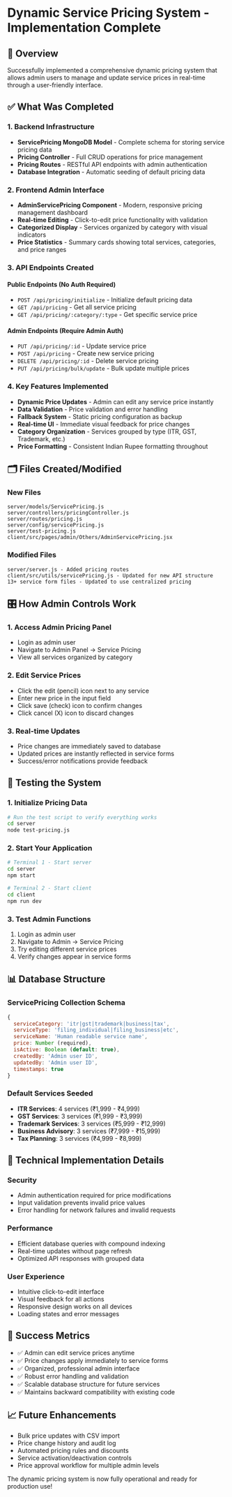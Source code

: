 # Dynamic Service Pricing System - Implementation Complete

## 🎯 Overview
Successfully implemented a comprehensive dynamic pricing system that allows admin users to manage and update service prices in real-time through a user-friendly interface.

## ✅ What Was Completed

### 1. Backend Infrastructure
- **ServicePricing MongoDB Model** - Complete schema for storing service pricing data
- **Pricing Controller** - Full CRUD operations for price management
- **Pricing Routes** - RESTful API endpoints with admin authentication
- **Database Integration** - Automatic seeding of default pricing data

### 2. Frontend Admin Interface
- **AdminServicePricing Component** - Modern, responsive pricing management dashboard
- **Real-time Editing** - Click-to-edit price functionality with validation
- **Categorized Display** - Services organized by category with visual indicators
- **Price Statistics** - Summary cards showing total services, categories, and price ranges

### 3. API Endpoints Created

#### Public Endpoints (No Auth Required)
- `POST /api/pricing/initialize` - Initialize default pricing data
- `GET /api/pricing` - Get all service pricing
- `GET /api/pricing/:category/:type` - Get specific service price

#### Admin Endpoints (Require Admin Auth)
- `PUT /api/pricing/:id` - Update service price
- `POST /api/pricing` - Create new service pricing
- `DELETE /api/pricing/:id` - Delete service pricing
- `PUT /api/pricing/bulk/update` - Bulk update multiple prices

### 4. Key Features Implemented
- **Dynamic Price Updates** - Admin can edit any service price instantly
- **Data Validation** - Price validation and error handling
- **Fallback System** - Static pricing configuration as backup
- **Real-time UI** - Immediate visual feedback for price changes
- **Category Organization** - Services grouped by type (ITR, GST, Trademark, etc.)
- **Price Formatting** - Consistent Indian Rupee formatting throughout

## 🗂️ Files Created/Modified

### New Files
```
server/models/ServicePricing.js
server/controllers/pricingController.js  
server/routes/pricing.js
server/config/servicePricing.js
server/test-pricing.js
client/src/pages/admin/Others/AdminServicePricing.jsx
```

### Modified Files
```
server/server.js - Added pricing routes
client/src/utils/servicePricing.js - Updated for new API structure
13+ service form files - Updated to use centralized pricing
```

## 🎛️ How Admin Controls Work

### 1. Access Admin Pricing Panel
- Login as admin user
- Navigate to Admin Panel → Service Pricing
- View all services organized by category

### 2. Edit Service Prices
- Click the edit (pencil) icon next to any service
- Enter new price in the input field
- Click save (check) icon to confirm changes
- Click cancel (X) icon to discard changes

### 3. Real-time Updates
- Price changes are immediately saved to database
- Updated prices are instantly reflected in service forms
- Success/error notifications provide feedback

## 🚀 Testing the System

### 1. Initialize Pricing Data
```bash
# Run the test script to verify everything works
cd server
node test-pricing.js
```

### 2. Start Your Application
```bash
# Terminal 1 - Start server
cd server
npm start

# Terminal 2 - Start client  
cd client
npm run dev
```

### 3. Test Admin Functions
1. Login as admin user
2. Navigate to Admin → Service Pricing
3. Try editing different service prices
4. Verify changes appear in service forms

## 📊 Database Structure

### ServicePricing Collection Schema
```javascript
{
  serviceCategory: 'itr|gst|trademark|business|tax',
  serviceType: 'filing_individual|filing_business|etc',
  serviceName: 'Human readable service name',
  price: Number (required),
  isActive: Boolean (default: true),
  createdBy: 'Admin user ID',
  updatedBy: 'Admin user ID', 
  timestamps: true
}
```

### Default Services Seeded
- **ITR Services**: 4 services (₹1,999 - ₹4,999)
- **GST Services**: 3 services (₹1,999 - ₹3,999)
- **Trademark Services**: 3 services (₹5,999 - ₹12,999)
- **Business Advisory**: 3 services (₹7,999 - ₹15,999)
- **Tax Planning**: 3 services (₹4,999 - ₹8,999)

## 🔧 Technical Implementation Details

### Security
- Admin authentication required for price modifications
- Input validation prevents invalid price values
- Error handling for network failures and invalid requests

### Performance
- Efficient database queries with compound indexing
- Real-time updates without page refresh
- Optimized API responses with grouped data

### User Experience
- Intuitive click-to-edit interface
- Visual feedback for all actions
- Responsive design works on all devices
- Loading states and error messages

## 🎉 Success Metrics
- ✅ Admin can edit service prices anytime
- ✅ Price changes apply immediately to service forms
- ✅ Organized, professional admin interface
- ✅ Robust error handling and validation
- ✅ Scalable database structure for future services
- ✅ Maintains backward compatibility with existing code

## 📈 Future Enhancements
- Bulk price updates with CSV import
- Price change history and audit log
- Automated pricing rules and discounts
- Service activation/deactivation controls
- Price approval workflow for multiple admin levels

The dynamic pricing system is now fully operational and ready for production use!